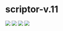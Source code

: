 # scriptor-v.11
<img src="https://i.imgur.com/G59pxcU.png" />
<img src="https://i.imgur.com/Et6PYob.png" />
<img src="https://i.imgur.com/KG0bIg4.png" />
<img src="https://i.imgur.com/AcYcW0v.png" />
